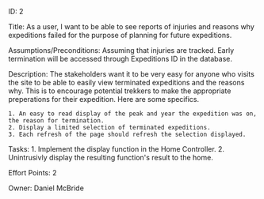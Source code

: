ID: 2

Title: 
As a user, I want to be able to see reports of injuries and reasons why expeditions failed for the purpose of planning for future expeditions.

Assumptions/Preconditions:
Assuming that injuries are tracked. Early termination will be accessed through Expeditions ID in the database.

Description:
The stakeholders want it to be very easy for anyone who visits the site to be able to easily view terminated expeditions and the reasons why. This is to encourage potential trekkers to make the appropriate preperations for their expedition. Here are some specifics.
	
	1. An easy to read display of the peak and year the expedition was on, the reason for termination.
	2. Display a limited selection of terminated expeditions.
	3. Each refresh of the page should refresh the selection displayed.
	
Tasks:
	1. Implement the display function in the Home Controller.
	2. Unintrusivly display the resulting function's result to the home.
	
Effort Points: 2

Owner: Daniel McBride